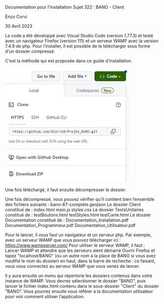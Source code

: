 Documentation pour l'installation
Sujet 322 : BANO - Client

Enzo Corvi

30 Avril 2023

Le code a été développé avec Visual Studio Code (version 1.77.3) et testé avec un navigateur Firefox (version 111) et un serveur WAMP avec la version 7.4.9 de php.
Pour l’installer, il est possible de le télécharger sous forme d'un dossier compressé.

C'est la méthode qui est proposée dans ce guide d'installation.

![Image téléchargement](Images/Download.PNG)

Une fois téléchargé, il faut ensuite décompresser le dossier.

Une fois décompressé, vous pouvez vérifier qu’il contient bien l’ensemble des fichiers suivants :
    bano-67-complete.geojson
    Le dossier Client constitué de :
    index.html
    main.js
    styles.css
    Le dossier TestsUnitaires constitué de :
    testBoutons.html
    testStyles.html
    testCarte.html
    Le dossier Documentation constitué de :
    Documentation_Installation.pdf
    Documentation_Programmeur.pdf
    Documentation_Utilisateur.pdf

Pour le lancer, il vous faut un navigateur et un serveur php.
Par exemple, avec un serveur WAMP que vous pouvez télécharger ici : https://www.wampserver.com/
Pour utiliser le serveur WAMP, il faut :
Lancer WAMP et attendre que les serveurs aient démarré
Ouvrir Firefox et tapez "localhost/BANO" (ou un autre nom à la place de BANO si vous avez modifié le nom du dossier) en haut, dans la barre de
recheche : ce faisant, vous vous connectez au serveur WAMP que vous venez de
lancer. 

Il y aura ensuite un menu qui répertorie les dossiers contenus dans votre instance de WAMP.
Vous devrez sélectionner le dossier "BANO", puis lancer le fichier index.html contenu dans le sous-dossier "Client" du dossier "BANO".
Vous pourrez ensuite vous référer à la documentation utilisateur pour voir comment utiliser l’application.
    